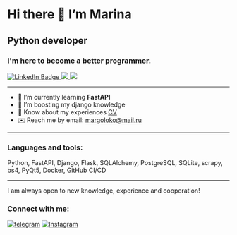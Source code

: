 
  # Hi there 👋 I’m Marina
  ## **Python developer**
  ### I'm here to become a better programmer. 


  <a href="https://www.linkedin.com/in/%D0%BC%D0%B0%D1%80%D0%B8%D0%BD%D0%B0-%D0%B1%D0%B0%D0%BB%D0%B0%D1%85%D0%BE%D0%BD%D0%BE%D0%B2%D0%B0-6b739aa8/">
    <img src="https://img.shields.io/badge/LinkedIn-blue?style=for-the-badge&logo=linkedin&logoColor=white" alt="LinkedIn Badge"/>
  </a>
  <a href="https://novosibirsk.hh.ru/resume/7ee0c89fff01e666150039ed1f436a6f32686d">
    <img src="https://img.shields.io/badge/hh.ru-red?style=for-the-badge&logo=hh.ru&logoColor=white%22%20alt=%22hh.ru%20Badge"/>
  </a>
  <a href="https://career.habr.com/margoloko">
    <img src="https://img.shields.io/badge/Habr%20career-blue?style=for-the-badge&logo=habr&logoColor=blue%22%20alt=%22Habr%20Badge"/>
  </a>
  
-- - 

- 🌱 I’m currently learning **FastAPI**
- :rocket: I’m boosting my django knowledge
- 📄 Know about my experiences [CV](https://cloud.mail.ru/public/nyF9/S5gopHxxQ) 
- ✉️ Reach me by email: margoloko@mail.ru
-- -
### **Languages and tools:** 
Python, FastAPI, Django, Flask, SQLAlchemy, PostgreSQL, SQLite, scrapy, bs4, PyQt5, Docker, GitHub CI/CD

<!--![Python](https://img.shields.io/badge/-python-9cf)-->
</h3>

<hr>

<!--
**margoloko/margoloko** is a ✨ _special_ ✨ repository because its `README.md` (this file) appears on your GitHub profile.

Here are some ideas to get you started:

- 🔭 I’m currently working on ...
- 🌱 I’m currently learning ...
- 👯 I’m looking to collaborate on ...
- 🤔 I’m looking for help with ...
- 💬 Ask me about ...
- 📫 How to reach me: ...
- 😄 Pronouns: ...
- ⚡ Fun fact: ...
-->

I am always open to new knowledge, experience and cooperation!
### Connect with me:
[![telegram](https://img.shields.io/badge/Telegram-informational?style=flat&logo=telegram&logoColor=white)](https://t.me/margoloko)
[![Instagram](https://img.shields.io/badge/Instagram-informational?style=flat&logo=instagram&logoColor=pink)](https://www.instagram.com/margoloko1)


